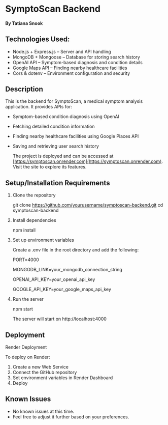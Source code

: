 # SymptoScan Backend

#### By Tatiana Snook

## Technologies Used:
* Node.js + Express.js – Server and API handling
* MongoDB + Mongoose – Database for storing search history
* OpenAI API – Symptom-based diagnosis and condition details
* Google Maps API – Finding nearby healthcare facilities
* Cors & dotenv – Environment configuration and security

## Description
This is the backend for SymptoScan, a medical symptom analysis application. It provides APIs for:
* Symptom-based condition diagnosis using OpenAI
* Fetching detailed condition information
* Finding nearby healthcare facilities using Google Places API
* Saving and retrieving user search history
  
  The project is deployed and can be accessed at [https://symptoscan.onrender.com](https://symptoscan.onrender.com). Visit the site to explore its features.

## Setup/Installation Requirements
1. Clone the repository
   
    git clone https://github.com/yourusername/symptoscan-backend.git
    cd symptoscan-backend
2. Install dependencies
   
    npm install
3. Set up environment variables
   
   Create a .env file in the root directory and add the following:
    
    PORT=4000
    
    MONGODB_LINK=your_mongodb_connection_string
    
    OPENAI_API_KEY=your_openai_api_key
    
    GOOGLE_API_KEY=your_google_maps_api_key
4. Run the server
   
    npm start

    The server will start on http://localhost:4000

## Deployment

Render Deployment

To deploy on Render:

1. Create a new Web Service
2. Connect the GitHub repository
3. Set environment variables in Render Dashboard
4. Deploy

## Known Issues

* No known issues at this time.
* Feel free to adjust it further based on your preferences.